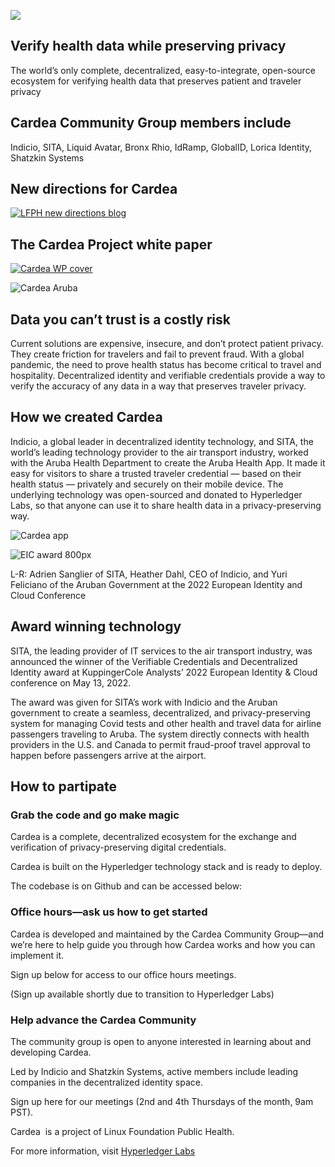 ![](attachments/Cardea-stacked-siteicon-1.png)

## Verify health data while preserving privacy

The world’s only complete, decentralized, easy-to-integrate, open-source ecosystem for verifying health data that preserves patient and traveler privacy

## Cardea Community Group members include

Indicio, SITA, Liquid Avatar, Bronx Rhio, IdRamp, GlobalID, Lorica Identity, Shatzkin Systems

## New directions for Cardea

[![](attachments/LFPH-new-directions-blog.jpg "LFPH new directions blog")](attachments/Cardea-White-Paper-V1.0.pdf)

## The Cardea Project white paper

[![](attachments/Cardea-WP-cover.jpg "Cardea WP cover")](attachments/Cardea-White-Paper-V1.0.pdf)

![](attachments/Cardea-Aruba.jpg "Cardea Aruba")

## Data you can’t trust is a costly risk

Current solutions are expensive, insecure, and don’t protect patient privacy. They create friction for travelers and fail to prevent fraud. With a global pandemic, the need to prove health status has become critical to travel and hospitality. Decentralized identity and verifiable credentials provide a way to verify the accuracy of any data in a way that preserves traveler privacy.

## How we created Cardea

Indicio, a global leader in decentralized identity technology, and SITA, the world’s leading technology provider to the air transport industry, worked with the Aruba Health Department to create the Aruba Health App. It made it easy for visitors to share a trusted traveler credential — based on their health status — privately and securely on their mobile device. The underlying technology was open-sourced and donated to Hyperledger Labs, so that anyone can use it to share health data in a privacy-preserving way.

![](attachments/Cardea-app.jpg "Cardea app")

![](attachments/EIC-award-800px.jpg "EIC award 800px")

L-R: Adrien Sanglier of SITA, Heather Dahl, CEO of Indicio, and Yuri Feliciano of the Aruban Government at the 2022 European Identity and Cloud Conference

## Award winning technology

SITA, the leading provider of IT services to the air transport industry, was announced the winner of the Verifiable Credentials and Decentralized Identity award at KuppingerCole Analysts’ 2022 European Identity & Cloud conference on May 13, 2022.

The award was given for SITA’s work with Indicio and the Aruban government to create a seamless, decentralized, and privacy-preserving system for managing Covid tests and other health and travel data for airline passengers traveling to Aruba. The system directly connects with health providers in the U.S. and Canada to permit fraud-proof travel approval to happen before passengers arrive at the airport.

## How to partipate

### Grab the code and go make magic

Cardea is a complete, decentralized ecosystem for the exchange and verification of privacy-preserving digital credentials.

Cardea is built on the Hyperledger technology stack and is ready to deploy.

The codebase is on Github and can be accessed below:

### Office hours—ask us how to get started

Cardea is developed and maintained by the Cardea Community Group—and we’re here to help guide you through how Cardea works and how you can implement it.

Sign up below for access to our office hours meetings.

(Sign up available shortly due to transition to Hyperledger Labs)

### Help advance the Cardea Community

The community group is open to anyone interested in learning about and developing Cardea.

Led by Indicio and Shatzkin Systems, active members include leading companies in the decentralized identity space.

Sign up here for our meetings (2nd and 4th Thursdays of the month, 9am PST).

Cardea  is a project of Linux Foundation Public Health.

For more information, visit [Hyperledger Labs](https://github.com/hyperledger-labs)
